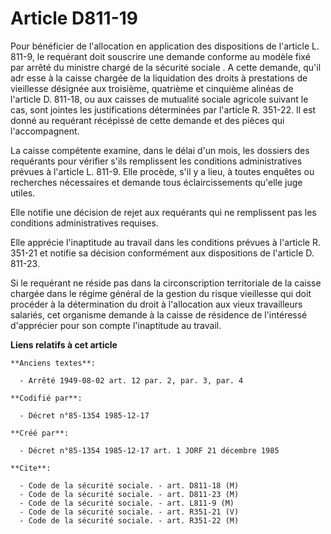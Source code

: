 # Article D811-19

Pour bénéficier de l'allocation en application des dispositions de l'article L. 811-9, le requérant doit souscrire une
demande conforme au modèle fixé par arrêté du ministre chargé de la sécurité sociale   . A cette demande, qu'il adr esse à la
caisse chargée de la liquidation des droits à prestations de vieillesse désignée aux troisième, quatrième et cinquième
alinéas de l'article D. 811-18, ou aux caisses de mutualité sociale agricole suivant le cas, sont jointes les justifications
déterminées par l'article R. 351-22. Il est donné au requérant récépissé de cette demande et des pièces qui l'accompagnent. 

La caisse compétente examine, dans le délai d'un mois, les dossiers des requérants pour vérifier s'ils remplissent les
conditions administratives prévues à l'article L. 811-9. Elle procède, s'il y a lieu, à toutes enquêtes ou recherches
nécessaires et demande tous éclaircissements qu'elle juge utiles. 

Elle notifie une décision de rejet aux requérants qui ne remplissent pas les conditions administratives requises. 

Elle apprécie l'inaptitude au travail dans les conditions prévues à l'article R. 351-21 et notifie sa décision conformément
aux dispositions de l'article D. 811-23. 

Si le requérant ne réside pas dans la circonscription territoriale de la caisse chargée dans le régime général de la gestion
du risque vieillesse qui doit procéder à la détermination du droit à l'allocation aux vieux travailleurs salariés, cet
organisme demande à la caisse de résidence de l'intéressé d'apprécier pour son compte l'inaptitude au travail.

**Liens relatifs à cet article**

	**Anciens textes**:

	  - Arrêté 1949-08-02 art. 12 par. 2, par. 3, par. 4

	**Codifié par**:

	  - Décret n°85-1354 1985-12-17

	**Créé par**:

	  - Décret n°85-1354 1985-12-17 art. 1 JORF 21 décembre 1985

	**Cite**:

	  - Code de la sécurité sociale. - art. D811-18 (M)
	  - Code de la sécurité sociale. - art. D811-23 (M)
	  - Code de la sécurité sociale. - art. L811-9 (M)
	  - Code de la sécurité sociale. - art. R351-21 (V)
	  - Code de la sécurité sociale. - art. R351-22 (M)
